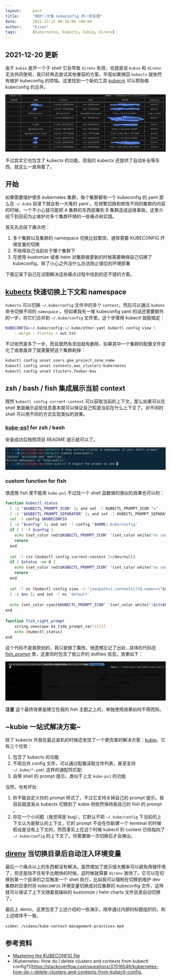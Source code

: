 ```yaml
---
layout:     post
title:      "维护一大堆 kubeconfig 的一些实践"
date:       2021-12-11 00:16:00 +08:00
author:     "Eisen"
tags:       [kubernetes, kubectx, kubie, direnv]
---
```


## 2021-12-20 更新

由于 `kubie` 是开一个子 shell 它会导致 `direnv` 失效，也就是说 `kubie` 和 `direnv` 无法共同使用，我只好再去尝试其他兼容的方案，毕竟如果换回 `kubectx` 就依然有维护 kubeconfig 的烦恼。这里找到一个新的工具 [kubecm](https://github.com/sunny0826/kubecm) 可以帮助做 kubeconfig 的合并。

![](../img/in-post/kubecm-list.png)

不过其实它也包含了 kubectx 的功能，但我的 kubectx 还提供了自动补全等东西，就这么一直用着了。

## 开始

如果需要维护很多 kubernetes 集群，每个集群都有一个 kubeconfig 的 yaml 那么在 `~/.kube` 目录下就会有一大堆的 yaml 。在频繁切换和修改不同的集群的内容的时候，一个不小心就可能把 A 集群的东西部署到 B 集群造成运维事故。这里介绍下到目前为止维护对多个集群环境的一些痛点和实践。

首先先总结下痛点吧：

1. 多个集群以及集群的 namespace 切换比较繁琐，通常需要 KUBECONFIG 环境变量的切换
2. 不晓得自己当前处于哪个集群下
3. 在使用 kustomize 或者 helm 对集群做更新的时候需要确保自己切换了 kubeconfig，除了小心之外没什么办法阻止错位的环境部署

下面记录下自己在试图解决这些痛点过程中找到的还不错的方案。

## [kubectx](https://github.com/ahmetb/kubectx) 快速切换上下文和 namespace

`kubectx` 可以切换 `~/.kube/config` 文件中的多个 `context`，然后可以通过 `kubens` 命令切换不同的 `namespace` 。但如果我有一堆 kubeconfig yaml 的话还需要额外的一步，将它们合并到 `~/.kube/config` 文件里。这个步骤用 kubectl 就能搞定：

```sh
KUBECONFIG=~/.kube/config:~/.kube/other.yaml kubectl config view \
    --merge --flatten > out.txt
```

不过依然是多了一步，而且既然有添加就有删除，如果其中一个集群的配置文件变化了或者废弃了就需要把这个集群剃掉：

```sh
kubectl config unset users.gke_project_zone_name
kubectl config unset contexts.aws_cluster1-kubernetes
kubectl config unset clusters.foobar-baz
```

## zsh / bash / fish 集成展示当前 context

既然 `kubectl config current-context` 可以获取当前的上下文，那么如果可以在 shell 里面展示这些信息基本就可以保证自己知道当前在什么上下文了。对不同的 shell 可以用不同的方式实现类似的效果。

### [kube-ps1](https://github.com/jonmosco/kube-ps1) for zsh / bash

安装成功后按照项目 README 提示就可以了。

![](../img/in-post/kube-ps1-screenshot-from-readme.png)

### custom function for fish

很遗憾 fish 里不能用 `kube-ps1` 不过找一个 shell 函数做的类似的效果也可以的：

```sh
function kubectl_status
  [ -z "$KUBECTL_PROMPT_ICON" ]; and set -l KUBECTL_PROMPT_ICON "⎈"
  [ -z "$KUBECTL_PROMPT_SEPARATOR" ]; and set -l KUBECTL_PROMPT_SEPARATOR "/"
  set -l config $KUBECONFIG
  [ -z "$config" ]; and set -l config "$HOME/.kube/config"
  if [ ! -f $config ]
    echo (set_color red)$KUBECTL_PROMPT_ICON" "(set_color white)"no config"
    return
  end

  set -l ctx (kubectl config current-context 2>/dev/null)
  if [ $status -ne 0 ]
    echo (set_color red)$KUBECTL_PROMPT_ICON" "(set_color white)"no context"
    return
  end

  set -l ns (kubectl config view -o "jsonpath={.contexts[?(@.name==\"$ctx\")].context.namespace}")
  [ -z $ns ]; and set -l ns 'default'

  echo (set_color cyan)$KUBECTL_PROMPT_ICON" "(set_color white)"($ctx$KUBECTL_PROMPT_SEPARATOR$ns)"
end

function fish_right_prompt
    string unescape $$_tide_prompt_var[1][1]
    echo (kubectl_status)
end
```

这个代码不是我原创的，我只是做了魔改，很遗憾忘记了出处...具体的代码在 [fish_prompt](https://github.com/aisensiy/dotfiles/blob/master/fish/functions/fish_prompt.fish) 里，这里同时包含了我公开的 dotfiles 信息。效果如下：

![](../img/in-post/terminal-with-kube-context-in-fish.png)

**注意** 这个最终效果是建立在我的 fish 主题之上的，单独使用效果如何不得而知。

## ~kubie 一站式解决方案~

除了 kubectx 外我在最近装机的时候还发现了一个更完善的解决方案：[kubie](https://github.com/sbstp/kubie)。它有三个优势：

1. 包含了 kubectx 的功能
2. 不用合并 config 文件，可以通过配置读取文件列表，甚至支持 `~/.kube/*.yaml` 这样的通配符匹配
3. 自带 shell 的 prompt 提示，类似于上文 `kube-ps1` 的功能

当然，也有坏处:

1. 你不能自定义你的 prompt 样式了，不过它支持关掉自己的 prompt 提示。我目前就逐渐从 kubectx 切换到了 kubie 但依然保持我自己的 fish 的 prompt 。
2. 存在一个小问题（我觉得是 bug），它默认不把 `~/.kube/config` 下当前的上下文认为是默认的上下文，它的 prompt 不会在你新建一个 terminal 的时候假设是没有上下文的，然而事实上在这个时候 kubectl 的 context 已经指向了 `~/.kube/config` 的上下文了。你需要做一次切换后才会弹出。

## [direnv](https://direnv.net/) 当切换目录后自动注入环境变量

最后一个痛点以上的东西都没有解决。虽然增加了提示很大概率可以避免用错环境了，但还是挡不住有手比眼快的时候。这时候就需要 `direnv` 救场了。它可以在切换到某一个目录的之后触发一个 shell 执行，比如我可以强制在切换到维护 dev 集群的目录时将 `KUBECONFIG` 环境变量切换成对应集群的 kubeconfig 文件，这样就可以保证了上下文随着我操纵的 kustomize / helm charts 文件目录自动切换了。

最后上 demo，这里包含了上述介绍的一些演示，顺序通过内部的标题组织的，和上述顺序不一致。

`video: /videos/kube-context-management-practices.mp4`

## 参考资料

- [Mastering the KUBECONFIG file](https://medium.com/@ahmetb/mastering-kubeconfig-4e447aa32c75)
- [Kubernetes: How do I delete clusters and contexts from kubectl config?](https://stackoverflow.com/questions/37016546/kubernetes-how-do-i-delete-clusters-and-contexts-from-kubectl-config_
